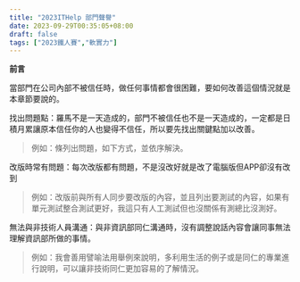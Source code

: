 ```yaml
---
title: "2023ITHelp 部門聲譽"
date: 2023-09-29T00:35:05+08:00
draft: false
tags: ["2023鐵人賽","軟實力"]
---
```


**前言**

當部門在公司內部不被信任時，做任何事情都會很困難，要如何改善這個情況就是本章節要說的。

找出問題點：羅馬不是一天造成的，部門不被信任也不是一天造成的，一定都是日積月累讓原本信任你的人也變得不信任，所以要先找出關鍵點加以改善。

> 例如：條列出問題，如下方式，並依序解決。

改版時常有問題：每次改版都有問題，不是沒改好就是改了電腦版但APP卻沒有改到

> 例如：改版前與所有人同步要改版的內容，並且列出要測試的內容，如果有單元測試整合測試更好，我這只有人工測試但也沒關係有測總比沒測好。

無法與非技術人員溝通：與非資訊部同仁溝通時，沒有調整說話內容會讓同事無法理解資訊部所做的事情。

> 例如：我會善用譬喻法用舉例來說明，多利用生活的例子或是同仁的專業進行說明，可以讓非技術同仁更加容易的了解情況。
